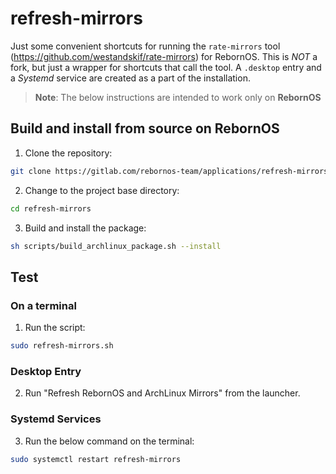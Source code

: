 # refresh-mirrors

Just some convenient shortcuts for running the `rate-mirrors` tool (https://github.com/westandskif/rate-mirrors) for RebornOS. This is *NOT* a fork, but just a wrapper for shortcuts that call the tool. A `.desktop` entry and a *Systemd* service are created as a part of the installation.

> **Note**: The below instructions are intended to work only on **RebornOS**

## Build and install from source on RebornOS

1. Clone the repository:
``` bash
git clone https://gitlab.com/rebornos-team/applications/refresh-mirrors.git
```

2. Change to the project base directory:
``` bash
cd refresh-mirrors
```

3. Build and install the package:
``` bash
sh scripts/build_archlinux_package.sh --install
```

## Test

### On a terminal

1. Run the script: 
``` bash
sudo refresh-mirrors.sh
```

### Desktop Entry

2. Run "Refresh RebornOS and ArchLinux Mirrors" from the launcher.

### Systemd Services

3. Run the below command on the terminal:

```bash
sudo systemctl restart refresh-mirrors
```
